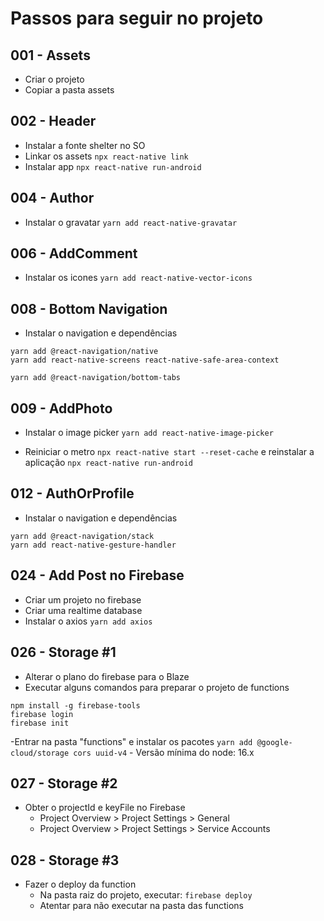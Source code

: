 # Passos para seguir no projeto

## 001 - Assets

- Criar o projeto
- Copiar a pasta assets

## 002 - Header

- Instalar a fonte shelter no SO
- Linkar os assets `npx react-native link`
- Instalar app `npx react-native run-android`

## 004 - Author

- Instalar o gravatar `yarn add react-native-gravatar`

## 006 - AddComment

- Instalar os icones `yarn add react-native-vector-icons`

## 008 - Bottom Navigation

- Instalar o navigation e dependências

```
yarn add @react-navigation/native
yarn add react-native-screens react-native-safe-area-context

yarn add @react-navigation/bottom-tabs
```

## 009 - AddPhoto

- Instalar o image picker `yarn add react-native-image-picker`

- Reiniciar o metro `npx react-native start --reset-cache` e reinstalar a aplicação `npx react-native run-android`

## 012 - AuthOrProfile

- Instalar o navigation e dependências

```
yarn add @react-navigation/stack
yarn add react-native-gesture-handler
```

## 024 - Add Post no Firebase

- Criar um projeto no firebase
 - Criar uma realtime database
- Instalar o axios `yarn add axios`

## 026 - Storage #1

- Alterar o plano do firebase para o Blaze
- Executar alguns comandos para preparar o projeto de functions

```
npm install -g firebase-tools
firebase login
firebase init
```

-Entrar na pasta "functions" e instalar os pacotes `yarn add @google-cloud/storage cors uuid-v4`
    - Versão mínima do node: 16.x

## 027 - Storage #2

- Obter o projectId e keyFile no Firebase
    - Project Overview > Project Settings > General
    - Project Overview > Project Settings > Service Accounts

## 028 - Storage #3

- Fazer o deploy da function
    - Na pasta raiz do projeto, executar: `firebase deploy`
    - Atentar para não executar na pasta das functions
